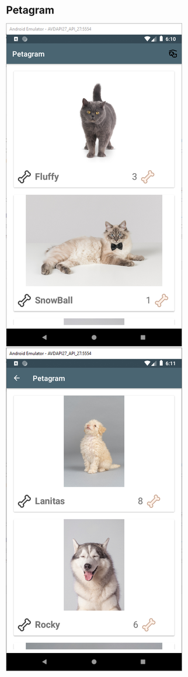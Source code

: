 # Petagram

![](https://github.com/manuelmartin-developer/Petagram/blob/main/1.png) 
![](https://github.com/manuelmartin-developer/Petagram/blob/main/2.png)
